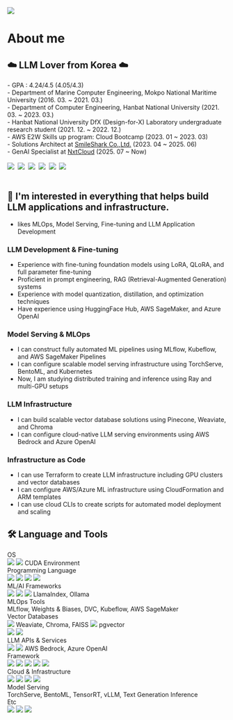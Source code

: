 
<div align="left">
<img src="https://capsule-render.vercel.app/api?type=waving&color=auto&height=300&section=header&text=Welcome&fontSize=90&desc=Arciel%20Github%20Repo&descAlign=70&descAlignY=30" />
  
# About me
  ## ☁️ LLM Lover from Korea ☁️
  <div align="left">
    - GPA : 4.24/4.5 (4.05/4.3)<br>
    - Department of Marine Computer Engineering, Mokpo National Maritime University (2016. 03. ~ 2021. 03.)<br>
    - Department of Computer Engineering, Hanbat National University (2021. 03. ~ 2023. 03.)<br>
    - Hanbat National University DfX (Design-for-X) Laboratory undergraduate research student (2021. 12. ~ 2022. 12.)<br>
    - AWS E2W Skills up program: Cloud Bootcamp (2023. 01 ~ 2023. 03)<br>
    - Solutions Architect at <a href = "https://www.smileshark.kr">SmileShark Co.,Ltd.</a> (2023. 04 ~ 2025. 06)<br>
    - GenAI Specialist at <a href = "https://nxtcloud.kr">NxtCloud</a> (2025. 07 ~ Now) <br><br>
    <img src = "https://images.credly.com/size/100x100/images/73e4a58b-a8ef-41a3-a7db-9183dd269882/image.png">&nbsp;
    <img src = "https://images.credly.com/size/100x100/images/2f7b0627-48a0-4894-8d46-3245bdfe0463/image.png">&nbsp;
    <img src = "https://images.credly.com/size/100x100/images/00634f82-b07f-4bbd-a6bb-53de397fc3a6/image.png">&nbsp;
    <img src = "https://images.credly.com/size/100x100/images/0e284c3f-5164-4b21-8660-0d84737941bc/image.png">&nbsp;
    <img src = "https://images.credly.com/size/100x100/images/2d84e428-9078-49b6-a804-13c15383d0de/image.png">&nbsp;
    <img src = "https://images.credly.com/size/100x100/images/778bde6c-ad1c-4312-ac33-2fa40d50a147/image.png">&nbsp;
  </div><br>



  ## 🌟 I'm interested in everything that helps build LLM applications and infrastructure.<br>
* likes MLOps, Model Serving, Fine-tuning and LLM Application Development
### LLM Development & Fine-tuning
* Experience with fine-tuning foundation models using LoRA, QLoRA, and full parameter fine-tuning
* Proficient in prompt engineering, RAG (Retrieval-Augmented Generation) systems
* Experience with model quantization, distillation, and optimization techniques
* Have experience using HuggingFace Hub, AWS SageMaker, and Azure OpenAI
### Model Serving & MLOps
* I can construct fully automated ML pipelines using MLflow, Kubeflow, and AWS SageMaker Pipelines
* I can configure scalable model serving infrastructure using TorchServe, BentoML, and Kubernetes
* Now, I am studying distributed training and inference using Ray and multi-GPU setups
### LLM Infrastructure
* I can build scalable vector database solutions using Pinecone, Weaviate, and Chroma
* I can configure cloud-native LLM serving environments using AWS Bedrock and Azure OpenAI
### Infrastructure as Code
* I can use Terraform to create LLM infrastructure including GPU clusters and vector databases
* I can configure AWS/Azure ML infrastructure using CloudFormation and ARM templates
* I can use cloud CLIs to create scripts for automated model deployment and scaling

## 🛠️ Language and Tools
<div align="left">
  OS<br>
  <img src="https://img.shields.io/badge/linux-FCC624?style=for-the-badge&logo=linux&logoColor=white">
  <img src="https://img.shields.io/badge/ubuntu-E95420?style=for-the-badge&logo=ubuntu&logoColor=white">
  CUDA Environment
  <br>
  Programming Language<br>
  <img src="https://img.shields.io/badge/python-3776AB?style=for-the-badge&logo=python&logoColor=white">
  <img src="https://img.shields.io/badge/javascript-F7DF1E?style=for-the-badge&logo=javascript&logoColor=white">
  <img src="https://img.shields.io/badge/rust-000000?style=for-the-badge&logo=rust&logoColor=white">
  <img src="https://img.shields.io/badge/julia-9558B2?style=for-the-badge&logo=julia&logoColor=white">
  <br>
  ML/AI Frameworks<br>
  <img src="https://img.shields.io/badge/pytorch-EE4C2C?style=for-the-badge&logo=pytorch&logoColor=white">
  <img src="https://img.shields.io/badge/transformers-FF6F00?style=for-the-badge&logo=huggingface&logoColor=white">
  <img src="https://img.shields.io/badge/langchain-1C3C3C?style=for-the-badge&logo=langchain&logoColor=white">
  LlamaIndex, Ollama
  <br>
  MLOps Tools<br>
  MLflow, Weights & Biases, DVC, Kubeflow, AWS SageMaker
  <br>
  Vector Databases<br>
  <img src="https://img.shields.io/badge/pinecone-000000?style=for-the-badge&logo=pinecone&logoColor=white">
  Weaviate, Chroma, FAISS
  <img src="https://img.shields.io/badge/postgresql-4169E1?style=for-the-badge&logo=postgresql&logoColor=white">
  pgvector<br>
  <img src="https://img.shields.io/badge/elasticsearch-005571?style=for-the-badge&logo=elasticsearch&logoColor=white">
  <img src="https://img.shields.io/badge/redis-DC382D?style=for-the-badge&logo=redis&logoColor=white">
  <br>
  LLM APIs & Services<br>
  <img src="https://img.shields.io/badge/openai-412991?style=for-the-badge&logo=openai&logoColor=white">
  <img src="https://img.shields.io/badge/anthropic-000000?style=for-the-badge&logo=anthropic&logoColor=white">
  AWS Bedrock, Azure OpenAI
  <br>
  Framework<br>
  <img src="https://img.shields.io/badge/fastapi-009688?style=for-the-badge&logo=fastapi&logoColor=white">
  <img src="https://img.shields.io/badge/streamlit-FF4B4B?style=for-the-badge&logo=streamlit&logoColor=white">
  <img src="https://img.shields.io/badge/gradio-FF9900?style=for-the-badge&logo=gradio&logoColor=white">
  <img src="https://img.shields.io/badge/flask-000000?style=for-the-badge&logo=flask&logoColor=white">
  <img src="https://img.shields.io/badge/react-61DAFB?style=for-the-badge&logo=react&logoColor=white">
  <br>
  Cloud & Infrastructure<br>
  <img src="https://img.shields.io/badge/aws-232F3E?style=for-the-badge&logo=amazonaws&logoColor=white">
  <img src="https://img.shields.io/badge/azure-0078D4?style=for-the-badge&logo=microsoftazure&logoColor=white">
  <img src="https://img.shields.io/badge/docker-2496ED?style=for-the-badge&logo=docker&logoColor=white">
  <img src="https://img.shields.io/badge/kubernetes-326CE5?style=for-the-badge&logo=kubernetes&logoColor=white">
  <br>
  Model Serving<br>
  TorchServe, BentoML, TensorRT, vLLM, Text Generation Inference
  <br>
  Etc<br>
  <img src="https://img.shields.io/badge/jupyter-F37626?style=for-the-badge&logo=jupyter&logoColor=white">
  <img src="https://img.shields.io/badge/nvidia-76B900?style=for-the-badge&logo=nvidia&logoColor=white">
  <img src="https://img.shields.io/badge/wandb-FFBE00?style=for-the-badge&logo=weightsandbiases&logoColor=white">
  <br>
</div>

  
<!--
**Arc1el/Arc1el** is a ✨ _special_ ✨ repository because its `README.md` (this file) appears on your GitHub profile

Here are some ideas to get you started:

- 🔭 I’m currently working on ...
- 🌱 I’m currently learning ...
- 👯 I’m looking to collaborate on ...
- 🤔 I’m looking for help with ...
- 💬 Ask me about ...
- 📫 How to reach me: ...
- 😄 Pronouns: ...
- ⚡ Fun fact: ...
-->
